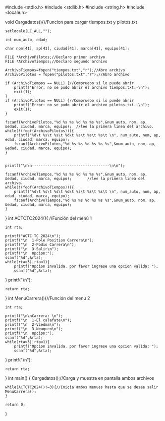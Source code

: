 #include <stdio.h>
#include <stdlib.h>
#include <string.h>
#include <locale.h>

void Cargadatos(){//Funcion para cargar tiempos.txt y pilotos.txt

    setlocale(LC_ALL,"");

    int num_auto, edad;

    char nom[41], ap[41], ciudad[41], marca[41], equipo[41];

    FILE *ArchivoPilotos;//Declaro primer archivo
    FILE *ArchivoTiempos;//Declaro segundo archivo

    ArchivoTiempos=fopen("tiempos.txt","r");//Abro archivo
    ArchivoPilotos = fopen("pilotos.txt","r");//Abro archivo

    if (ArchivoTiempos == NULL) {//Compruebo si lo puede abrir
        printf("Error: no se pudo abrir el archivo tiempos.txt.-\n");
        exit(1);
    }
    if (ArchivoPilotos == NULL) {//Compruebo si lo puede abrir
        printf("Error: no se pudo abrir el archivo pilotos.txt.-\n");
        exit(1);
    }

    fscanf(ArchivoPilotos,"%d %s %s %d %s %s %s",&num_auto, nom, ap, &edad, ciudad, marca, equipo);  //lee la primera linea del archivo.
    while(!(feof(ArchivoPilotos))){
        printf("%d\t %s\t %s\t %d\t %s\t %s\t %s\t \n", num_auto, nom, ap, edad, ciudad, marca, equipo);
        fscanf(ArchivoPilotos,"%d %s %s %d %s %s %s",&num_auto, nom, ap, &edad, ciudad, marca, equipo);
    }


    printf("\n\n-----------------------------------\n\n");

    fscanf(ArchivoTiempos,"%d %s %s %d %s %s %s",&num_auto, nom, ap, &edad, ciudad, marca, equipo);       //lee la primera linea del archivo.
    while(!(feof(ArchivoTiempos))){
        printf("%d\t %s\t %s\t %d\t %s\t %s\t %s\t \n", num_auto, nom, ap, edad, ciudad, marca, equipo);
        fscanf(ArchivoTiempos,"%d %s %s %d %s %s %s",&num_auto, nom, ap, &edad, ciudad, marca, equipo);
    }

}
int ACTCTC2024(){ //Función del menú 1

    int rta;

    printf("ACTC TC 2024\n");
    printf("\n  1-Pole Position Carrera\n");
    printf("\n  2-Podio Carrera\n");
    printf("\n  3-Salir\n");
    printf("\n  Opcion:");
    scanf("%d",&rta);
    while(rta>3||rta<1){
        printf("Opcion invalida, por favor ingrese una opcion valida: ");
        scanf("%d",&rta);
   }
    printf("\n");

    return rta;

}
int MenuCarrera(){//Función del menú 2

    int rta;

    printf("\n\nCarrera: \n");
    printf("\n  1-El calafate\n");
    printf("\n  2-Viedma\n");
    printf("\n  3-Neuquen\n");
    printf("\n  Opcion:");
    scanf("%d",&rta);
    while(rta>3||rta<1){
        printf("Opcion invalida, por favor ingrese una opcion valida: ");
        scanf("%d",&rta);
   }
    printf("\n");


    return rta;
}
int main()
{
    Cargadatos();//Carga y muestra en pantalla ambos archivos

    while(ACTCTC2024()!=3){//Inicia ambos menues hasta que se desee salir
    MenuCarrera();
    }

    return 0;
}

